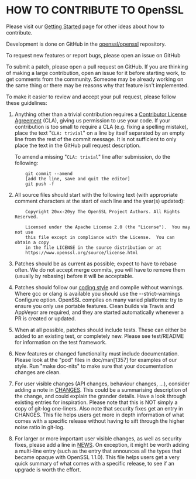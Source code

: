 HOW TO CONTRIBUTE TO OpenSSL
============================

Please visit our [Getting Started][gs] page for other ideas about how to contribute.

  [gs]: https://www.openssl.org/community/getting-started.html


Development is done on GitHub in the [openssl/openssl][gh] repository.

  [gh]: https://github.com/openssl/openssl

To request new features or report bugs, please open an issue on GitHub

To submit a patch, please open a pull request on GitHub.  If you are thinking
of making a large contribution, open an issue for it before starting work,
to get comments from the community.  Someone may be already working on
the same thing or there may be reasons why that feature isn't implemented.

To make it easier to review and accept your pull request, please follow these
guidelines:

 1. Anything other than a trivial contribution requires a [Contributor
    License Agreement][CLA] (CLA), giving us permission to use your code.
    If your contribution is too small to require a CLA (e.g. fixing a spelling
    mistake), place the text "`CLA: trivial`" on a line by itself separated by
    an empty line from the rest of the commit message. It is not sufficient to
    only place the text in the GitHub pull request description.

    [CLA]: https://www.openssl.org/policies/cla.html

    To amend a missing "`CLA: trivial`" line after submission, do the following:
    ```
        git commit --amend
        [add the line, save and quit the editor]
        git push -f
    ```
 2. All source files should start with the following text (with
    appropriate comment characters at the start of each line and the
    year(s) updated):
    ```
        Copyright 20xx-20yy The OpenSSL Project Authors. All Rights Reserved.

        Licensed under the Apache License 2.0 (the "License").  You may not use
        this file except in compliance with the License.  You can obtain a copy
        in the file LICENSE in the source distribution or at
        https://www.openssl.org/source/license.html
    ```

 3. Patches should be as current as possible; expect to have to rebase
    often. We do not accept merge commits, you will have to remove them
    (usually by rebasing) before it will be acceptable.

 4. Patches should follow our [coding style][] and compile without warnings.
    Where gcc or clang is available you should use the
    --strict-warnings Configure option.  OpenSSL compiles on many varied
    platforms: try to ensure you only use portable features.  Clean builds
    via Travis and AppVeyor are required, and they are started automatically
    whenever a PR is created or updated.

    [coding style]: https://www.openssl.org/policies/codingstyle.html

 5. When at all possible, patches should include tests. These can
    either be added to an existing test, or completely new.  Please see
    test/README for information on the test framework.

 6. New features or changed functionality must include
    documentation. Please look at the "pod" files in doc/man[1357] for
    examples of our style. Run "make doc-nits" to make sure that your
    documentation changes are clean.

 7. For user visible changes (API changes, behaviour changes, ...),
    consider adding a note in [CHANGES](CHANGES).  This could be a summarising
    description of the change, and could explain the grander details.
    Have a look through existing entries for inspiration.
    Please note that this is NOT simply a copy of git-log one-liners.
    Also note that security fixes get an entry in CHANGES.
    This file helps users get more in depth information of what comes
    with a specific release without having to sift through the higher
    noise ratio in git-log.

 8. For larger or more important user visible changes, as well as
    security fixes, please add a line in [NEWS](NEWS).  On exception, it might be
    worth adding a multi-line entry (such as the entry that announces all
    the types that became opaque with OpenSSL 1.1.0).
    This file helps users get a very quick summary of what comes with a
    specific release, to see if an upgrade is worth the effort.
